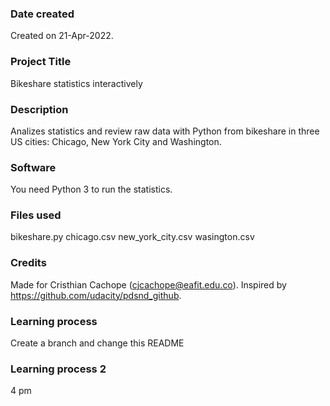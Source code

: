 ### Date created
Created on 21-Apr-2022.

### Project Title
Bikeshare statistics interactively

### Description
Analizes statistics and review raw data with Python from bikeshare in three US cities: Chicago, New York City and Washington.

### Software
You need Python 3 to run the statistics.

### Files used
bikeshare.py chicago.csv new_york_city.csv wasington.csv

### Credits
Made for Cristhian Cachope (cjcachope@eafit.edu.co). Inspired by https://github.com/udacity/pdsnd_github.

### Learning process
Create a branch and change this README

### Learning process 2
4 pm

